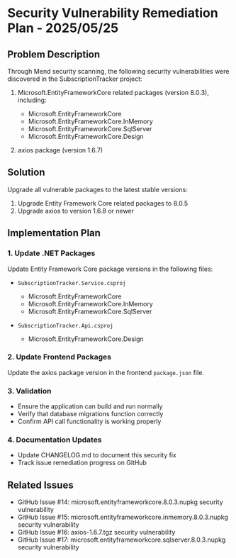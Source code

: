 # Security Vulnerability Remediation Plan - 2025/05/25

## Problem Description

Through Mend security scanning, the following security vulnerabilities were discovered in the SubscriptionTracker project:

1. Microsoft.EntityFrameworkCore related packages (version 8.0.3), including:
   - Microsoft.EntityFrameworkCore
   - Microsoft.EntityFrameworkCore.InMemory
   - Microsoft.EntityFrameworkCore.SqlServer
   - Microsoft.EntityFrameworkCore.Design
   
2. axios package (version 1.6.7)

## Solution

Upgrade all vulnerable packages to the latest stable versions:

1. Upgrade Entity Framework Core related packages to 8.0.5
2. Upgrade axios to version 1.6.8 or newer

## Implementation Plan

### 1. Update .NET Packages

Update Entity Framework Core package versions in the following files:

- `SubscriptionTracker.Service.csproj`
  - Microsoft.EntityFrameworkCore
  - Microsoft.EntityFrameworkCore.InMemory
  - Microsoft.EntityFrameworkCore.SqlServer

- `SubscriptionTracker.Api.csproj`
  - Microsoft.EntityFrameworkCore.Design

### 2. Update Frontend Packages

Update the axios package version in the frontend `package.json` file.

### 3. Validation

- Ensure the application can build and run normally
- Verify that database migrations function correctly
- Confirm API call functionality is working properly

### 4. Documentation Updates

- Update CHANGELOG.md to document this security fix
- Track issue remediation progress on GitHub

## Related Issues

- GitHub Issue #14: microsoft.entityframeworkcore.8.0.3.nupkg security vulnerability
- GitHub Issue #15: microsoft.entityframeworkcore.inmemory.8.0.3.nupkg security vulnerability
- GitHub Issue #16: axios-1.6.7.tgz security vulnerability
- GitHub Issue #17: microsoft.entityframeworkcore.sqlserver.8.0.3.nupkg security vulnerability
